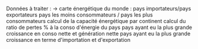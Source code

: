 Données à traiter :
-> carte énergétique du monde : pays importateurs/pays exportateurs
                                pays les moins consommateurs / pays les plus consommateurs
                                calcul de la capacité énergétique par continent
                                calcul du ratio de pertes % à la conso d'énergie du pays
                                pays ayant eu la plus grande croissance en conso nette et génération nette 
                                pays ayant eu la plus grande croissance en terme d'importation et d'exportation 
                                
